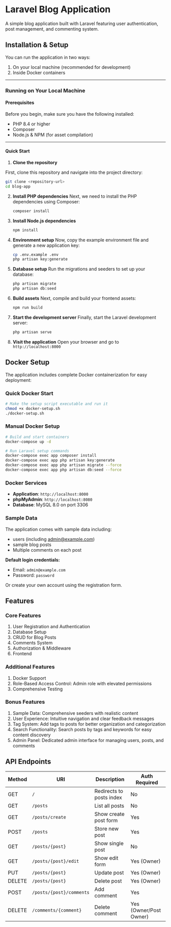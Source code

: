 # Laravel Blog Application

A simple blog application built with Laravel featuring user authentication, post management, and commenting system.

## Installation & Setup

You can run the application in two ways:  
1. On your local machine (recommended for development)  
2. Inside Docker containers 

---

### Running on Your Local Machine

#### Prerequisites

Before you begin, make sure you have the following installed:

- PHP 8.4 or higher  
- Composer  
- Node.js & NPM (for asset compilation)

---

#### Quick Start

1. **Clone the repository**

First, clone this repository and navigate into the project directory:

   ```bash
   git clone <repository-url>
   cd blog-app
   ```

2. **Install PHP dependencies**
   Next, we need to install the PHP dependencies using Composer:
   ```bash
   composer install
   ```

3. **Install Node.js dependencies**
   ```bash
   npm install
   ```

4. **Environment setup**
Now, copy the example environment file and generate a new application key:
   ```bash
   cp .env.example .env
   php artisan key:generate
   ```

5. **Database setup**
 Run the migrations and seeders to set up your database:
   ```bash
   php artisan migrate
   php artisan db:seed
   ```

6. **Build assets**
Next, compile and build your frontend assets:
   ```bash
   npm run build
   ```

7. **Start the development server**
Finally, start the Laravel development server:
   ```bash
   php artisan serve
   ```

8. **Visit the application**
   Open your browser and go to `http://localhost:8000`


## Docker Setup

The application includes complete Docker containerization for easy deployment:

### Quick Docker Start
```bash
# Make the setup script executable and run it
chmod +x docker-setup.sh
./docker-setup.sh
```

### Manual Docker Setup
```bash
# Build and start containers
docker-compose up -d

# Run Laravel setup commands
docker-compose exec app composer install
docker-compose exec app php artisan key:generate
docker-compose exec app php artisan migrate --force
docker-compose exec app php artisan db:seed --force
```

### Docker Services
- **Application**: `http://localhost:8000`
- **phpMyAdmin**: `http://localhost:8080`
- **Database**: MySQL 8.0 on port 3306


### Sample Data

The application comes with sample data including:
- users (including admin@example.com)
- sample blog posts
- Multiple comments on each post

**Default login credentials:**
- Email: `admin@example.com`
- Password: `password`

Or create your own account using the registration form.


## Features

### Core Features

1. User Registration and Authentication
2. Database Setup
3. CRUD for Blog Posts
4. Comments System
5. Authorization & Middleware
6. Frontend

### Additional Features
1. Docker Support
2. Role-Based Access Control: Admin role with elevated permissions
3. Comprehensive Testing


### Bonus Features

1. Sample Data: Comprehensive seeders with realistic content
2. User Experience: Intuitive navigation and clear feedback messages
3. Tag System: Add tags to posts for better organization and categorization
4. Search Functionality: Search posts by tags and keywords for easy content discovery
5. Admin Panel: Dedicated admin interface for managing users, posts, and comments


## API Endpoints

| Method | URI | Description | Auth Required |
|--------|-----|-------------|---------------|
| GET | `/` | Redirects to posts index | No |
| GET | `/posts` | List all posts | No |
| GET | `/posts/create` | Show create post form | Yes |
| POST | `/posts` | Store new post | Yes |
| GET | `/posts/{post}` | Show single post | No |
| GET | `/posts/{post}/edit` | Show edit form | Yes (Owner) |
| PUT | `/posts/{post}` | Update post | Yes (Owner) |
| DELETE | `/posts/{post}` | Delete post | Yes (Owner) |
| POST | `/posts/{post}/comments` | Add comment | Yes |
| DELETE | `/comments/{comment}` | Delete comment | Yes (Owner/Post Owner) |



